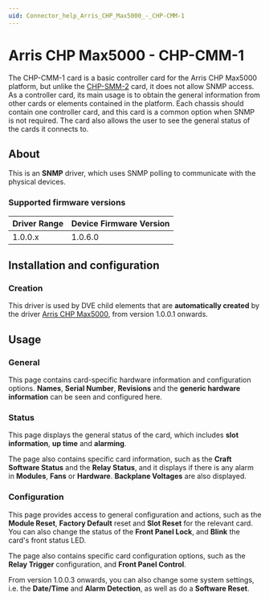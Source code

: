 ```yaml
---
uid: Connector_help_Arris_CHP_Max5000_-_CHP-CMM-1
---
```


# Arris CHP Max5000 - CHP-CMM-1

The CHP-CMM-1 card is a basic controller card for the Arris CHP Max5000 platform, but unlike the [CHP-SMM-2](xref:Connector_help_Arris_CHP_Max5000_-_CHP-SMM-2) card, it does not allow SNMP access. As a controller card, its main usage is to obtain the general information from other cards or elements contained in the platform. Each chassis should contain one controller card, and this card is a common option when SNMP is not required. The card also allows the user to see the general status of the cards it connects to.

## About

This is an **SNMP** driver, which uses SNMP polling to communicate with the physical devices.

### Supported firmware versions

| **Driver Range** | **Device Firmware Version** |
|------------------|-----------------------------|
| 1.0.0.x          | 1.0.6.0                     |

## Installation and configuration

### Creation

This driver is used by DVE child elements that are **automatically created** by the driver [Arris CHP Max5000](xref:Connector_help_Arris_CHP_Max5000), from version 1.0.0.1 onwards.

## Usage

### General

This page contains card-specific hardware information and configuration options. **Names**, **Serial Number**, **Revisions** and the **generic hardware information** can be seen and configured here.

### Status

This page displays the general status of the card, which includes **slot information**, **up time** and **alarming**.

The page also contains specific card information, such as the **Craft Software Status** and the **Relay Status**, and it displays if there is any alarm in **Modules**, **Fans** or **Hardware**. **Backplane Voltages** are also displayed.

### Configuration

This page provides access to general configuration and actions, such as the **Module Reset**, **Factory Default** reset and **Slot Reset** for the relevant card. You can also change the status of the **Front Panel Lock**, and **Blink** the card's front status LED.

The page also contains specific card configuration options, such as the **Relay Trigger** configuration, and **Front Panel Control**.

From version 1.0.0.3 onwards, you can also change some system settings, i.e. the **Date/Time** and **Alarm Detection**, as well as do a **Software Reset**.
